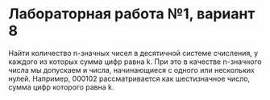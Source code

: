 # Лабораторная работа №1, вариант 8

Найти количество n-значных чисел в десятичной системе счисления, у каждого из которых сумма цифр равна k. При это в качестве n-значного числа мы допускаем и числа, начинающиеся с одного или нескольких нулей. Например, 000102 рассматривается как шестизначное число, сумма цифр которого равна k.